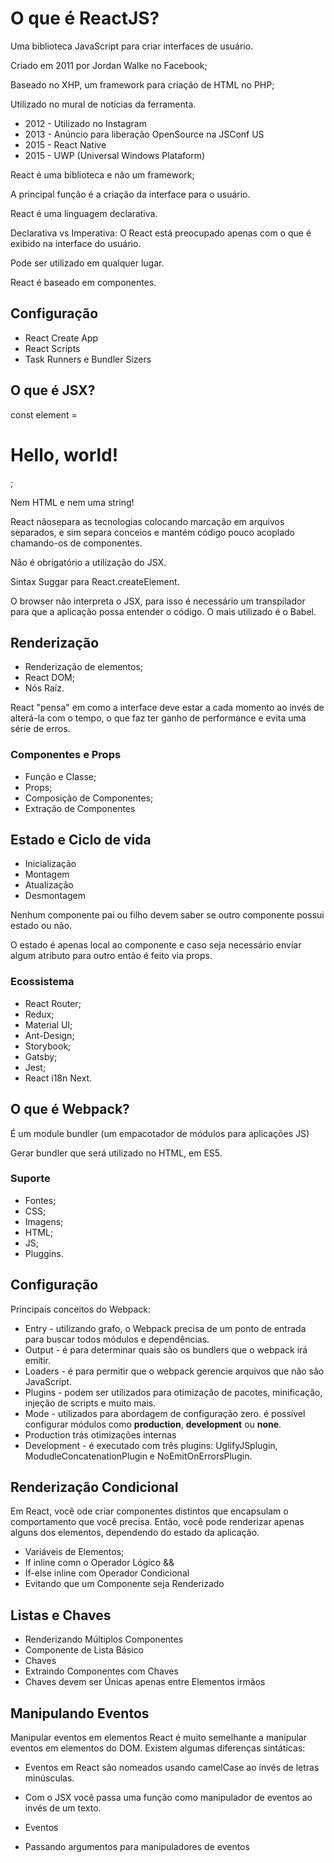 # O que é ReactJS?

Uma biblioteca JavaScript para criar interfaces de usuário.

Criado em 2011 por Jordan Walke no Facebook;

Baseado no XHP, um framework para criação de HTML no PHP;

Utilizado no mural de notícias da ferramenta.

- 2012 - Utilizado no Instagram
- 2013 - Anúncio para liberação OpenSource na JSConf US
- 2015 - React Native
- 2015 - UWP (Universal Windows Plataform)

React é uma biblioteca e não um framework;

A principal função é a criação da interface para o usuário.

React é uma linguagem declarativa.

Declarativa vs Imperativa: O React está preocupado apenas com o que é exibido na interface do usuário.

Pode ser utilizado em qualquer lugar.

React é baseado em componentes.

## Configuração

- React Create App
- React Scripts
- Task Runners e Bundler Sizers

## O que é JSX?

const element = <h1>Hello, world!</h1>;

Nem HTML e nem uma string!

React nãosepara as tecnologias colocando marcação em arquivos separados, e sim separa conceios e mantém código pouco acoplado chamando-os de componentes.

Não é obrigatório a utilização do JSX.

Sintax Suggar para React.createElement.

O browser não interpreta o JSX, para isso é necessário um transpilador para que a aplicação possa entender o código. O mais utilizado é o Babel.

## Renderização

- Renderização de elementos;
- React DOM;
- Nós Raíz.

React "pensa" em como a interface deve estar a cada momento ao invés de alterá-la com o tempo, o que faz ter ganho de performance e evita uma série de erros.

### Componentes e Props

- Função e Classe;
- Props;
- Composição de Componentes;
- Extração de Componentes

## Estado e Ciclo de vida

- Inicialização
- Montagem
- Atualização
- Desmontagem

Nenhum componente pai ou filho devem saber se outro componente possui estado ou não.

O estado é apenas local ao componente e caso seja necessário enviar algum atributo para outro então é feito via props.

### Ecossistema

- React Router;
- Redux;
- Material UI;
- Ant-Design;
- Storybook;
- Gatsby;
- Jest;
- React i18n Next.

## O que é Webpack?

É um module bundler (um empacotador de módulos para aplicações JS)

Gerar bundler  que será utilizado no HTML, em ES5.

### Suporte

- Fontes;
- CSS;
- Imagens;
- HTML;
- JS;
- Pluggins.
 
## Configuração

Principais conceitos do Webpack:

- Entry - utilizando grafo, o Webpack precisa de um ponto de entrada para buscar todos módulos e dependências.
- Output - é para determinar quais são os bundlers que o webpack irá emitir.
- Loaders - é para permitir que o webpack gerencie arquivos que não são JavaScript.
- Plugins - podem ser utilizados para otimização de pacotes, minificação, injeção de scripts e muito mais.
- Mode - utilizados para abordagem de configuração zero. é possível configurar módulos como **production**, **development** ou **none**.
- Production trás otimizações internas
- Development - é executado com três plugins: UglifyJSplugin, ModudleConcatenationPlugin e NoEmitOnErrorsPlugin.

## Renderização Condicional

Em React, você ode criar componentes distintos que encapsulam o comportamento que você precisa. Então, você pode renderizar apenas alguns dos elementos, dependendo do estado da aplicação.

- Variáveis de Elementos;
- If inline comn o Operador Lógico &&
- If-else inline com Operador Condicional
- Evitando que um Componente seja Renderizado

## Listas e Chaves

- Renderizando Múltiplos Componentes
- Componente de Lista Básico
- Chaves
- Extraindo Componentes com Chaves
- Chaves devem ser Únicas apenas entre Elementos irmãos

## Manipulando Eventos

Manipular eventos em elementos React é muito semelhante a manipular eventos em elementos do DOM. Existem algumas diferenças sintáticas:

- Eventos em React são nomeados usando camelCase ao invés de letras minúsculas.
- Com o JSX você passa uma função como manipulador de eventos ao invés de um texto.

- Eventos
- Passando argumentos para manipuladores de eventos







 
